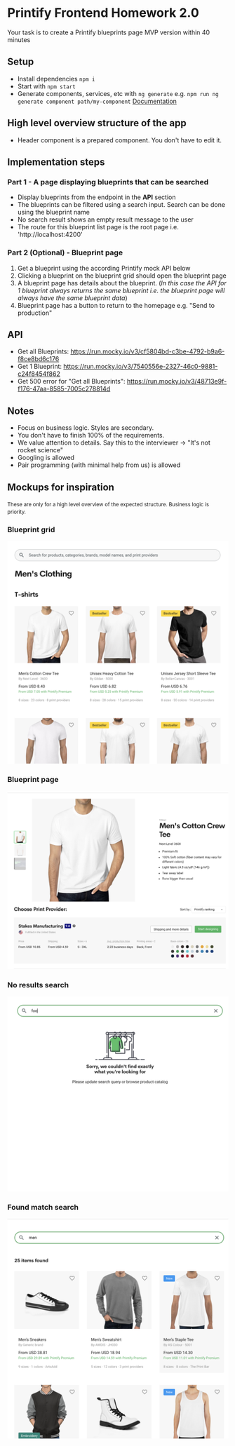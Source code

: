 # Printify Frontend Homework 2.0

Your task is to create a Printify blueprints page MVP version within 40 minutes 

## Setup
- Install dependencies `npm i`
- Start with `npm start`
- Generate components, services, etc with `ng generate` e.g. `npm run ng generate component path/my-component` [Documentation](https://angular.io/cli/generate)

## High level overview structure of the app
- Header component is a prepared component. You don't have to edit it.

## Implementation steps
### Part 1 - A page displaying blueprints that can be searched
- Display blueprints from the endpoint in the **API** section  
- The blueprints can be filtered using a search input. Search can be done using the blueprint name
- No search result shows an empty result message to the user
- The route for this blueprint list page is the root page i.e. 'http://localhost:4200'


### Part 2 (Optional) - Blueprint page
1. Get a blueprint using the according Printify mock API below
2. Clicking a blueprint on the blueprint grid should open the blueprint page
3. A blueprint page has details about the blueprint. (_In this case the API for 1 blueprint always returns the same blueprint i.e. the blueprint page will always have the same blueprint data_)
4. Blueprint page has a button to return to the homepage e.g. "Send to production"

## API
* Get all Blueprints: https://run.mocky.io/v3/cf5804bd-c3be-4792-b9a6-f8ce8bd6c176
* Get 1 Blueprint: https://run.mocky.io/v3/7540556e-2327-46c0-9881-c24f8454f862
* Get 500 error for "Get all Blueprints": https://run.mocky.io/v3/48713e9f-f176-47aa-8585-7005c278814d

## Notes
- Focus on business logic. Styles are secondary.
- You don't have to finish 100% of the requirements.
- We value attention to details. Say this to the interviewer -> "It's not rocket science"
- Googling is allowed
- Pair programming (with minimal help from us) is allowed

## Mockups for inspiration
<small>These are only for a high level overview of the expected structure. Business logic is priority.</small>

### Blueprint grid
![Blueprint grid](blueprint_grid.png)
### Blueprint page
![Blueprint page](blueprint_page.png)
### No results search
![No results search](no_results_search.png)
### Found match search
![Found match search](found_match_search.png)


